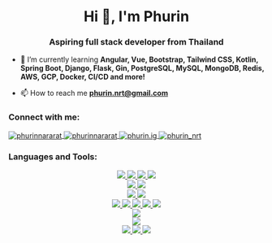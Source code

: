 <h1 align="center">Hi 👋, I'm Phurin</h1>
<h3 align="center">Aspiring full stack developer from Thailand</h3>

- 🌱 I’m currently learning **Angular, Vue, Bootstrap, Tailwind CSS, Kotlin, Spring Boot, Django, Flask, Gin, PostgreSQL, MySQL, MongoDB, Redis, AWS, GCP, Docker, CI/CD and more!**

- 📫 How to reach me **phurin.nrt@gmail.com**

<h3 align="left">Connect with me:</h3>
<p align="left">
    <a href="https://linkedin.com/in/phurinnararat" target="_blank" rel="noopener noreferrer">
        <img align="center" src="https://img.shields.io/badge/LinkedIn-0077B5?style=for-the-badge&logo=linkedin&logoColor=white" alt="phurinnararat"/>
    </a>
    <a href="https://fb.com/phurinnararat" target="_blank" rel="noopener noreferrer">
        <img align="center" src="https://img.shields.io/badge/Facebook-1877F2?style=for-the-badge&logo=facebook&logoColor=white" alt="phurinnararat"/>
    </a>
    <a href="https://instagram.com/phurin.ig" target="_blank" rel="noopener noreferrer">
        <img align="center" src="https://img.shields.io/badge/Instagram-E4405F?style=for-the-badge&logo=instagram&logoColor=white" alt="phurin.ig"/>
    </a>
    <a href="https://www.hackerrank.com/phurin_nrt" target="_blank" rel="noopener noreferrer">
        <img align="center" src="https://img.shields.io/badge/-Hackerrank-2EC866?style=for-the-badge&logo=HackerRank&logoColor=white" alt="phurin_nrt"/>
    </a>
</p>

<h3 align="left">Languages and Tools:</h3>
<div align=center>
    <a href="https://www.arduino.cc/" target="_blank" rel="noopener noreferrer">
        <img src="https://img.shields.io/badge/html5-E34F26?style=for-the-badge&logo=html5&logoColor=white">
    </a>
    <a href="https://www.w3schools.com/css/" target="_blank" rel="noopener noreferrer">
    <img src="https://img.shields.io/badge/css-1572B6?style=for-the-badge&logo=css3&logoColor=white">
    </a>
    <a href="https://developer.mozilla.org/en-US/docs/Web/JavaScript" target="_blank" rel="noopener noreferrer">
    <img src="https://img.shields.io/badge/javascript-F7DF1E?style=for-the-badge&logo=javascript&logoColor=black">
    </a>
    <a href="https://www.typescriptlang.org/" target="_blank" rel="noopener noreferrer">
    <img src="https://img.shields.io/badge/typescript-3178C6?style=for-the-badge&logo=typescript&logoColor=white">
    </a>
    <br>
    <a href="https://reactjs.org/" target="_blank" rel="noopener noreferrer">
    <img src="https://img.shields.io/badge/react-61DAFB?style=for-the-badge&logo=react&logoColor=black">
    </a>
    <a href="https://tailwindcss.com/" target="_blank" rel="noopener noreferrer">
    <img src="https://img.shields.io/badge/tailwindcss-06B6D4?style=for-the-badge&logo=tailwindcss&logoColor=white">
    </a>
    <br>
    <a href="https://nodejs.org" target="_blank" rel="noopener noreferrer">
    <img src="https://img.shields.io/badge/node.js-339933?style=for-the-badge&logo=Node.js&logoColor=white">
    </a>
    <a href="https://expressjs.com" target="_blank" rel="noopener noreferrer">
    <img src="https://img.shields.io/badge/express-000000?style=for-the-badge&logo=express&logoColor=white">
    </a>
    <br>
    <a href="https://www.cprogramming.com/" target="_blank" rel="noopener noreferrer">
    <img src="https://img.shields.io/badge/c-A8B9CC?style=for-the-badge&logo=c&logoColor=black">
    </a>
    <a href="https://golang.org" target="_blank" rel="noopener noreferrer">
    <img src="https://img.shields.io/badge/go-00ADD8?style=for-the-badge&logo=go&logoColor=white">
    </a>
    <a href="https://www.java.com" target="_blank" rel="noopener noreferrer">
    <img src="https://img.shields.io/badge/java-007396?style=for-the-badge&logo=java&logoColor=white">
    </a>
    <a href="https://www.python.org" target="_blank" rel="noopener noreferrer">
    <img src="https://img.shields.io/badge/python-3776AB?style=for-the-badge&logo=python&logoColor=white">
    </a>
    <a href="https://developer.apple.com/swift/" target="_blank" rel="noopener noreferrer">
    <img src="https://img.shields.io/badge/swift-F05138?style=for-the-badge&logo=swift&logoColor=white">
    </a>
    <br>
    <a href="https://www.microsoft.com/en-us/sql-server" target="_blank" rel="noopener noreferrer">
    <img src="https://img.shields.io/badge/Microsoft%20SQL%20Server-CC2927?style=for-the-badge&logo=microsoft%20sql%20server&logoColor=white">
    </a>
    <br>
    <a href="https://www.selenium.dev" target="_blank" rel="noopener noreferrer">
    <img src="https://img.shields.io/badge/selenium-43B02A?style=for-the-badge&logo=selenium&logoColor=white">
    </a>
    <br>
    <a href="https://www.arduino.cc/" target="_blank" rel="noopener noreferrer">
    <img src="https://img.shields.io/badge/arduino-00878F?style=for-the-badge&logo=arduino&logoColor=white">
    </a>
    <a href="https://www.linux.org/" target="_blank" rel="noopener noreferrer">
    <img src="https://img.shields.io/badge/linux-FCC624?style=for-the-badge&logo=linux&logoColor=black">
    </a>
    <a href="https://www.raspberrypi.com/" target="_blank" rel="noopener noreferrer">
    <img src="https://img.shields.io/badge/raspberrypi-A22846?style=for-the-badge&logo=raspberrypi&logoColor=white">
    </a>
    <br>
</div>
